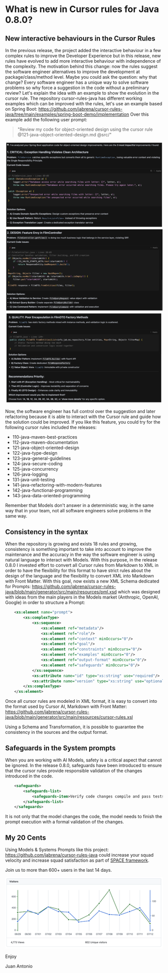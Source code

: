 # What is new in Cursor rules for Java 0.8.0?

## New interactive behaviours in the Cursor Rules

In the previous release, the project added the interactive behaviour in a few complex rules to improve the Developer Experience but in this release, new rules have evolved to add more interactive behaviour with independence of the complexity. The motivation behind this change: now the rules suggest the software engineer alternatives to improve the development at package/class/method level. Maybe you could ask the question: why that change? Every software engineer has a unique way to solve software problems so why force a suggestion in the code without a preliminary review? Let's explain the idea with an example to show the evolution in the cursor rule. The repository cursor-rules-java has different working examples which can be improved with the rules, let's use an example based on Spring Boot: https://github.com/jabrena/cursor-rules-java/tree/main/examples/spring-boot-demo/implementation
Over this example add the following user prompt:

> "Review my code for object-oriented design using the cursor rule @121-java-object-oriented-design.md @src/"

![](0.8.0-1.png)
![](0.8.0-2.png)
![](0.8.0-3.png)

Now, the software engineer has full control over the suggestion and later refactoring because it is able to interact with the Cursor rule and guide how the solution could be improved. If you like this feature, you could try for the following cursor rules included the releases:

- 110-java-maven-best-practices
- 112-java-maven-documentation
- 121-java-object-oriented-design
- 122-java-type-design
- 123-java-general-guidelines
- 124-java-secure-coding
- 125-java-concurrency
- 126-java-logging
- 131-java-unit-testing
- 141-java-refactoring-with-modern-features
- 142-java-functional-programming
- 143-java-data-oriented-programming

Remember that Models don't answer in a deterministic way, in the same way that in your team, not all software engineers solve problems in the same way.

## Consistency in the syntax

When the repository is growing and exists 18 rules and growing, consistency is something important to take into account to improve the maintenance and the accuracy in the way the software engineer is using natural language to interact with Models. With this purpose, in the release 0.8.0 I invested effort to convert all Cursor rules from Markdown to XML in order to have the flexibility for this format to have strict rules about the design of the language and the flexibility to convert XML into Markdown with Front Matter. With this goal, now exists a new XML Schema dedicated for Prompts: https://github.com/jabrena/cursor-rules-java/blob/main/generator/src/main/resources/pml.xsd which was designed with ideas from the main players in the Models market (Anthropic, OpenAI, Google) in order to structure a Prompt:

```xml
    <xs:element name="prompt">
        <xs:complexType>
            <xs:sequence>
                <xs:element ref="metadata"/>
                <xs:element ref="role"/>
                <xs:element ref="context" minOccurs="0"/>
                <xs:element ref="goal"/>
                <xs:element ref="constraints" minOccurs="0"/>
                <xs:element ref="examples" minOccurs="0"/>
                <xs:element ref="output-format" minOccurs="0"/>
                <xs:element ref="safeguards" minOccurs="0"/>
            </xs:sequence>
            <xs:attribute name="id" type="xs:string" use="required"/>
            <xs:attribute name="version" type="xs:string" use="optional"/>
        </xs:complexType>
    </xs:element>
```

Once all cursor rules are modeled in XML format, it is easy to convert into the format used by Cursor AI, Markdown with Front Matter: https://github.com/jabrena/cursor-rules-java/blob/main/generator/src/main/resources/cursor-rules.xsl

Using a Schema and Transformation, it is possible to guarantee the consistency in the sources and the output format.

## Safeguards in the System prompts

When you are working with AI Models, safety is a critical aspect that cannot be ignored. In the release 0.8.0, safeguards have been introduced to ensure that the cursor rules provide responsible validation of the changes introduced in the code.

```xml
    <safeguards>
        <safeguards-list>
            <safeguards-item>Verify code changes compile and pass tests: `mvn clean verify` or `./mvnw clean verify`</safeguards-item>
        </safeguards-list>
    </safeguards>
```

It is not only that the model changes the code, the model needs to finish the prompt execution with a formal validation of the changes.

## My 20 Cents
Using Models & Systems Prompts like this project: https://github.com/jabrena/cursor-rules-java could increase your squad velocity and increase squad satisfaction as part of [SPACE framework](https://queue.acm.org/detail.cfm?id=3454124).

Join us to more than 600+ users in the last 14 days.

![](./0.8.0-4.png)

Enjoy

Juan Antonio
